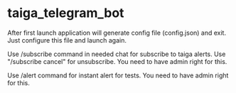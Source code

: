 # taiga_telegram_bot

After first launch application will generate config file (config.json) and exit. Just configure this file and launch again.

Use /subscribe command in needed chat for subscribe to taiga alerts. Use "/subscribe cancel" for unsubscribe. You need to have admin right for this.

Use /alert command for instant alert for tests. You need to have admin right for this.
